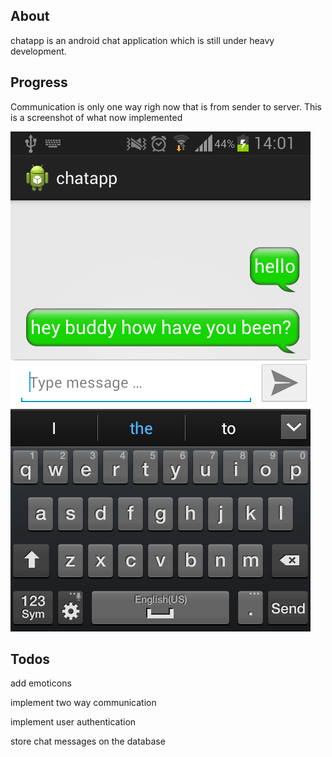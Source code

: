 About
-------------
chatapp is an android chat application which is still under heavy development.

Progress
---------
Communication is only one way righ now that is from sender to server.
This is a screenshot of what now implemented

![Screenshot 1](/chatapp_1.png "")

Todos
-----
add emoticons

implement two way communication

implement user authentication

store chat messages on the database
